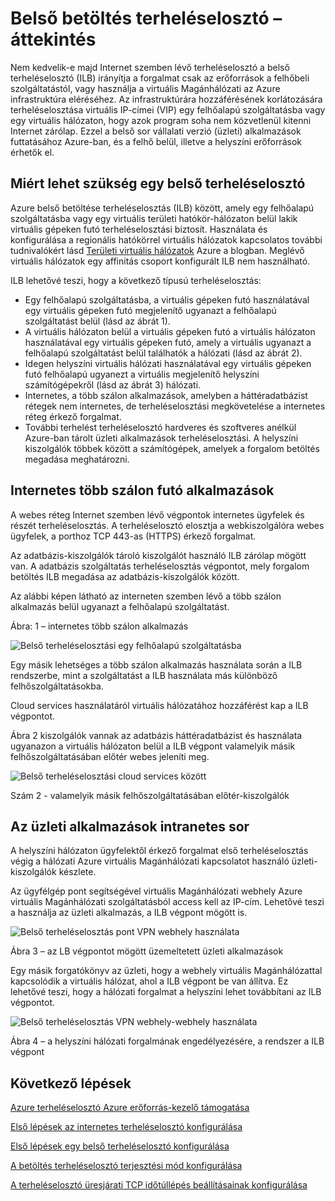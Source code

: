 
<properties
   pageTitle="Belső terheléselosztó áttekintése |} Microsoft Azure"
   description="A belső terheléselosztó és a szolgáltatások áttekintése. Hogyan működik a egy terheléselosztó Azure és lehetséges belső végpontok konfigurálása felhasználási területei"
   services="load-balancer"
   documentationCenter="na"
   authors="sdwheeler"
   manager="carmonm"
   editor="tysonn" />
<tags
   ms.service="load-balancer"
   ms.devlang="na"
   ms.topic="article"
   ms.tgt_pltfrm="na"
   ms.workload="infrastructure-services"
   ms.date="10/24/2016"
   ms.author="sewhee" />


# <a name="internal-load-balancer-overview"></a>Belső betöltés terheléselosztó – áttekintés

Nem kedvelik-e majd Internet szemben lévő terheléselosztó a belső terheléselosztó (ILB) irányítja a forgalmat csak az erőforrások a felhőbeli szolgáltatástól, vagy használja a virtuális Magánhálózati az Azure infrastruktúra eléréséhez. Az infrastruktúrára hozzáférésének korlátozására terheléselosztása virtuális IP-címei (VIP) egy felhőalapú szolgáltatásba vagy egy virtuális hálózaton, hogy azok program soha nem közvetlenül kitenni Internet zárólap. Ezzel a belső sor vállalati verzió (üzleti) alkalmazások futtatásához Azure-ban, és a felhő belül, illetve a helyszíni erőforrások érhetők el.

## <a name="why-you-may-need-an-internal-load-balancer"></a>Miért lehet szükség egy belső terheléselosztó

Azure belső betöltése terheléselosztás (ILB) között, amely egy felhőalapú szolgáltatásba vagy egy virtuális területi hatókör-hálózaton belül lakik virtuális gépeken futó terheléselosztási biztosít. Használata és konfigurálása a regionális hatókörrel virtuális hálózatok kapcsolatos további tudnivalókért lásd [Területi virtuális hálózatok](https://azure.microsoft.com/blog/2014/05/14/regional-virtual-networks/) Azure a blogban. Meglévő virtuális hálózatok egy affinitás csoport konfigurált ILB nem használható.

ILB lehetővé teszi, hogy a következő típusú terheléselosztás:

- Egy felhőalapú szolgáltatásba, a virtuális gépeken futó használatával egy virtuális gépeken futó megjelenítő ugyanazt a felhőalapú szolgáltatást belül (lásd az ábrát 1).
- A virtuális hálózaton belül a virtuális gépeken futó a virtuális hálózaton használatával egy virtuális gépeken futó, amely a virtuális ugyanazt a felhőalapú szolgáltatást belül találhatók a hálózati (lásd az ábrát 2).
- Idegen helyszíni virtuális hálózati használatával egy virtuális gépeken futó felhőalapú ugyanezt a virtuális megjelenítő helyszíni számítógépekről (lásd az ábrát 3) hálózati.
- Internetes, a több szálon alkalmazások, amelyben a háttéradatbázist rétegek nem internetes, de terheléselosztási megkövetelése a internetes réteg érkező forgalmat.
- További terhelést terheléselosztó hardveres és szoftveres anélkül Azure-ban tárolt üzleti alkalmazások terheléselosztási. A helyszíni kiszolgálók többek között a számítógépek, amelyek a forgalom betöltés megadása meghatározni.

## <a name="internet-facing-multi-tier-applications"></a>Internetes több szálon futó alkalmazások


A webes réteg Internet szemben lévő végpontok internetes ügyfelek és részét terheléselosztás. A terheléselosztó elosztja a webkiszolgálóra webes ügyfelek, a porthoz TCP 443-as (HTTPS) érkező forgalmat.

Az adatbázis-kiszolgálók tároló kiszolgálót használó ILB zárólap mögött van. A adatbázis szolgáltatás terheléselosztás végpontot, mely forgalom betöltés ILB megadása az adatbázis-kiszolgálók között.

Az alábbi képen látható az interneten szemben lévő a több szálon alkalmazás belül ugyanazt a felhőalapú szolgáltatást.

Ábra: 1 – internetes több szálon alkalmazás

![Belső terheléselosztási egy felhőalapú szolgáltatásba](./media/load-balancer-internal-overview/IC736321.png)

Egy másik lehetséges a több szálon alkalmazás használata során a ILB rendszerbe, mint a szolgáltatást a ILB használata más különböző felhőszolgáltatásokba.

Cloud services használatáról virtuális hálózatához hozzáférést kap a ILB végpontot.

Ábra 2 kiszolgálók vannak az adatbázis háttéradatbázist és használata ugyanazon a virtuális hálózaton belül a ILB végpont valamelyik másik felhőszolgáltatásában előtér webes jeleníti meg.

![Belső terheléselosztási cloud services között](./media/load-balancer-internal-overview/IC744147.png)

Szám 2 - valamelyik másik felhőszolgáltatásában előtér-kiszolgálók

## <a name="intranet-line-of-business-applications"></a>Az üzleti alkalmazások intranetes sor

A helyszíni hálózaton ügyfelektől érkező forgalmat első terheléselosztás végig a hálózati Azure virtuális Magánhálózati kapcsolatot használó üzleti-kiszolgálók készlete.

Az ügyfélgép pont segítségével virtuális Magánhálózati webhely Azure virtuális Magánhálózati szolgáltatásból access kell az IP-cím. Lehetővé teszi a használja az üzleti alkalmazás, a ILB végpont mögött is.

![Belső terheléselosztás pont VPN webhely használata](./media/load-balancer-internal-overview/IC744148.png)

Ábra 3 – az LB végpontot mögött üzemeltetett üzleti alkalmazások

Egy másik forgatókönyv az üzleti, hogy a webhely virtuális Magánhálózattal kapcsolódik a virtuális hálózat, ahol a ILB végpont be van állítva. Ez lehetővé teszi, hogy a hálózati forgalmat a helyszíni lehet továbbítani az ILB végpontot.

![Belső terheléselosztás VPN webhely-webhely használata](./media/load-balancer-internal-overview/IC744150.png)

Ábra 4 – a helyszíni hálózati forgalmának engedélyezésére, a rendszer a ILB végpont


## <a name="next-steps"></a>Következő lépések

[Azure terheléselosztó Azure erőforrás-kezelő támogatása](load-balancer-arm.md)

[Első lépések az internetes terheléselosztó konfigurálása](load-balancer-get-started-internet-arm-ps.md)

[Első lépések egy belső terheléselosztó konfigurálása](load-balancer-get-started-ilb-arm-ps.md)

[A betöltés terheléselosztó terjesztési mód konfigurálása](load-balancer-distribution-mode.md)

[A terheléselosztó üresjárati TCP időtúllépés beállításainak konfigurálása](load-balancer-tcp-idle-timeout.md)

